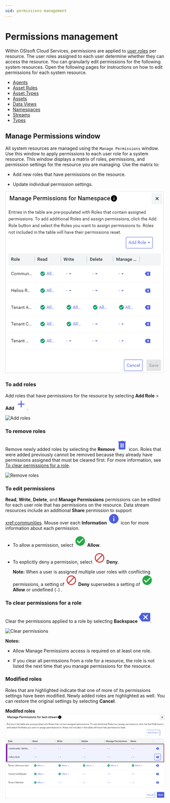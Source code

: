 ```yaml
---
uid: permissions-management
---
```


# Permissions management

Within OSIsoft Cloud Services, permissions are applied to [user roles](xref:ccRoles) per resource. The user roles assigned to each user determine whether they can access the resource. You can granularly edit permissions for the following system resources. Open the following pages for instructions on how to edit permissions for each system resource. 

- [Agents](xref:manage-agent-permissions)
- [Asset Rules](xref:manage-asset-rules-permissions)
- [Asset Types](xref:manage-asset-type-permissions)
- [Assets](xref:manage-asset-permissions)
- [Data Views](xref:manage-data-views-permissions)
- [Namespaces](xref:namespaces-manage-permissions)
- [Streams](xref:streams-manage-stream-permissions)
- [Types](xref:types-manage-permissions)

## Manage Permissions window

All system resources are managed using the `Manage Permissions` window. Use this window to apply permissions to each user role for a system resource. This window displays a matrix of roles, permissions, and permission settings for the resource you are managing. Use the matrix to:

- Add new roles that have permissions on the resource.

- Update individual permission settings.

![Manage permissions](./images/manage-permissions-window.png)

### To add roles

Add roles that have permissions for the resource by selecting **Add Role** > **Add** ![Add](../_icons/branded/plus.svg).

![Add roles](./images/manage-stream-permissions-add-roles.gif)

### To remove roles

Remove newly added roles by selecting the **Remove** ![Remove](../_icons/branded/trash-can.svg) icon. Roles that were added previously cannot be removed because they already have permissions assigned that must be cleared first. For more information, see [To clear permissions for a role](#to-clear-permissions-for-a-role).

![Remove roles](./images/manage-stream-permissions-remove-role.gif)

### To edit permissions

**Read**, **Write**, **Delete**, and **Manage Permissions** permissions can be edited for each user role that has permissions on the resource. Data stream resources include an additional **Share** permission to support <xref:communities>. Mouse over each **Information** ![Information](../_icons/branded/information.svg) icon for more information about each permission.

- To allow a permission, select ![Allow](../_icons/custom/check-circle.svg) **Allow**.

- To explicitly deny a permission, select ![Deny](../_icons/custom/cancel.svg) **Deny**. 

    **Note:** When a user is assigned multiple user roles with conflicting permissions, a setting of ![Deny](../_icons/custom/cancel.svg) **Deny** supersedes a setting of ![Allow](../_icons/custom/check-circle.svg) **Allow** or undefined (`-`) .

### To clear permissions for a role
    
Clear the permissions applied to a role by selecting **Backspace** ![Backspace](../_icons/branded/backspace.svg).

![Clear permissions](./images/manage-stream-permissions-clear-permissions.gif) 

**Notes:**

- Allow Manage Permissions access is required on at least one role.
                          
- If you clear all permissions from a role for a resource, the role is not listed the next time that you manage permissions for the resource.

### Modified roles

Roles that are highlighted indicate that one of more of its permissions settings have been modified. Newly added roles are highlighted as well. You can restore the original settings by selecting **Cancel**.

**Modifed roles**
![Modified roles](./images/highlighted-roles.png)
